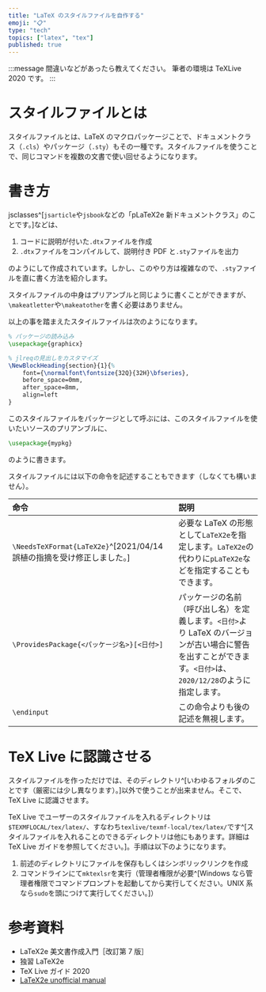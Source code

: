```yaml
---
title: "LaTeX のスタイルファイルを自作する"
emoji: "📋"
type: "tech"
topics: ["latex", "tex"]
published: true
---
```


:::message
間違いなどがあったら教えてください。
筆者の環境は TeXLive 2020 です。
:::

# スタイルファイルとは

スタイルファイルとは、LaTeX のマクロパッケージことで、ドキュメントクラス（`.cls`）やパッケージ（`.sty`）もその一種です。スタイルファイルを使うことで、同じコマンドを複数の文書で使い回せるようになります。

# 書き方

jsclasses^[`jsarticle`や`jsbook`などの「pLaTeX2e 新ドキュメントクラス」のことです。]などは、

1. コードに説明が付いた`.dtx`ファイルを作成
2. `.dtx`ファイルをコンパイルして、説明付き PDF と`.sty`ファイルを出力

のようにして作成されています。しかし、このやり方は複雑なので、`.sty`ファイルを直に書く方法を紹介します。

スタイルファイルの中身はプリアンブルと同じように書くことができますが、`\makeatletter`や`\makeatother`を書く必要はありません。

以上の事を踏まえたスタイルファイルは次のようになります。

```LaTeX
% パッケージの読み込み
\usepackage{graphicx}

% jlreqの見出しをカスタマイズ
\NewBlockHeading{section}{1}{%
    font={\normalfont\fontsize{32Q}{32H}\bfseries},
    before_space=0mm,
    after_space=8mm,
    align=left
}
```

このスタイルファイルをパッケージとして呼ぶには、このスタイルファイルを使いたいソースのプリアンブルに、

```LaTeX
\usepackage{mypkg}
```

のように書きます。

スタイルファイルには以下の命令を記述することもできます（しなくても構いません）。

| 命令                                                                   | 説明                                                                                                                                                          |
| :--------------------------------------------------------------------- | :------------------------------------------------------------------------------------------------------------------------------------------------------------ |
| `\NeedsTeXFormat{LaTeX2e}`^[2021/04/14 誤植の指摘を受け修正しました。] | 必要な LaTeX の形態として`LaTeX2e`を指定します。`LaTeX2e`の代わりに`pLaTeX2e`などを指定することもできます。                                                   |
| `\ProvidesPackage{<パッケージ名>}[<日付>]`                             | パッケージの名前（呼び出し名）を定義します。`<日付>`より LaTeX のバージョンが古い場合に警告を出すことができます。`<日付>`は、`2020/12/28`のように指定します。 |
| `\endinput`                                                            | この命令よりも後の記述を無視します。                                                                                                                          |

# TeX Live に認識させる

スタイルファイルを作っただけでは、そのディレクトリ^[いわゆるフォルダのことです（厳密には少し異なります）。]以外で使うことが出来ません。そこで、TeX Live に認識させます。

TeX Live でユーザーのスタイルファイルを入れるディレクトリは`$TEXMFLOCAL/tex/latex/`、すなわち`texlive/texmf-local/tex/latex/`です^[スタイルファイルを入れることのできるディレクトリは他にもあります。詳細は TeX Live ガイドを参照してください。]。手順は以下のようになります。

1. 前述のディレクトリにファイルを保存もしくはシンボリックリンクを作成
1. コマンドラインにて`mktexlsr`を実行（管理者権限が必要^[Windows なら管理者権限でコマンドプロンプトを起動してから実行してください。UNIX 系なら`sudo`を頭につけて実行してください。]）

# 参考資料

- LaTeX2e 美文書作成入門［改訂第 7 版］
- 独習 LaTeX2e
- TeX Live ガイド 2020
- [LaTeX2e unofficial manual](https://latexref.xyz/_005cendinput.html)
